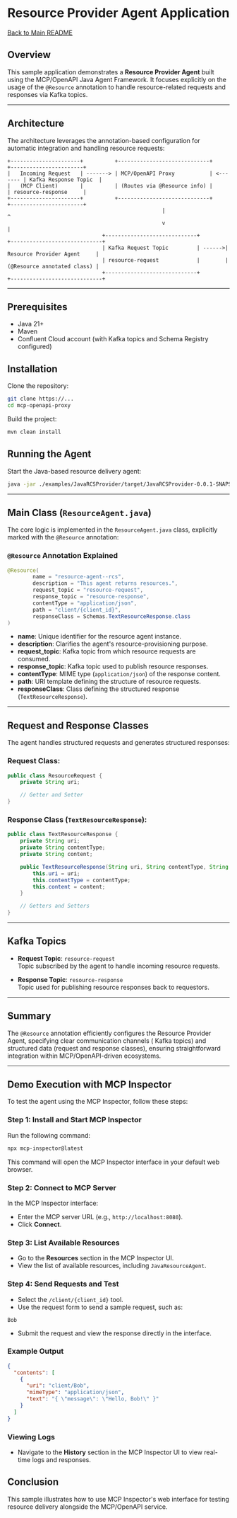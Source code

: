 # Resource Provider Agent Application

[Back to Main README](../../README.md)

## Overview

This sample application demonstrates a **Resource Provider Agent** built using the MCP/OpenAPI Java Agent Framework. It
focuses explicitly on the usage of the `@Resource` annotation to handle resource-related requests and responses via
Kafka topics.

---

## Architecture

The architecture leverages the annotation-based configuration for automatic integration and handling resource requests:

```
+----------------------+          +-----------------------------+          +-----------------------+
|   Incoming Request   | -------> | MCP/OpenAPI Proxy           | <------- | Kafka Response Topic  |
|   (MCP Client)       |          | (Routes via @Resource info) |          | resource-response     |
+----------------------+          +-----------------------------+          +-----------------------+
                                                 |                                      ^
                                                 v                                      |
                              +-----------------------------+        +-----------------------------+
                              | Kafka Request Topic         | ------>| Resource Provider Agent     |
                              | resource-request            |        | (@Resource annotated class) |
                              +-----------------------------+        +-----------------------------+
```

---

## Prerequisites

- Java 21+
- Maven
- Confluent Cloud account (with Kafka topics and Schema Registry configured)

## Installation

Clone the repository:

```sh
git clone https://...
cd mcp-openapi-proxy
```

Build the project:

```sh
mvn clean install
```

## Running the Agent

Start the Java-based resource delivery agent:

```sh
java -jar ./examples/JavaRCSProvider/target/JavaRCSProvider-0.0.1-SNAPSHOT.jar
```

---

## Main Class (`ResourceAgent.java`)

The core logic is implemented in the `ResourceAgent.java` class, explicitly marked with the `@Resource` annotation:

### `@Resource` Annotation Explained

```java
@Resource(
        name = "resource-agent--rcs",
        description = "This agent returns resources.",
        request_topic = "resource-request",
        response_topic = "resource-response",
        contentType = "application/json",
        path = "client/{client_id}",
        responseClass = Schemas.TextResourceResponse.class
)
```

- **name**: Unique identifier for the resource agent instance.
- **description**: Clarifies the agent's resource-provisioning purpose.
- **request_topic**: Kafka topic from which resource requests are consumed.
- **response_topic**: Kafka topic used to publish resource responses.
- **contentType**: MIME type (`application/json`) of the response content.
- **path**: URI template defining the structure of resource requests.
- **responseClass**: Class defining the structured response (`TextResourceResponse`).

---

## Request and Response Classes

The agent handles structured requests and generates structured responses:

### Request Class:

```java
public class ResourceRequest {
    private String uri;

    // Getter and Setter
}
```

### Response Class (`TextResourceResponse`):

```java
public class TextResourceResponse {
    private String uri;
    private String contentType;
    private String content;

    public TextResourceResponse(String uri, String contentType, String content) {
        this.uri = uri;
        this.contentType = contentType;
        this.content = content;
    }

    // Getters and Setters
}
```

---

## Kafka Topics

- **Request Topic**: `resource-request`  
  Topic subscribed by the agent to handle incoming resource requests.

- **Response Topic**: `resource-response`  
  Topic used for publishing resource responses back to requestors.

---

## Summary

The `@Resource` annotation efficiently configures the Resource Provider Agent, specifying clear communication channels (
Kafka topics) and structured data (request and response classes), ensuring straightforward integration within
MCP/OpenAPI-driven ecosystems.

---

## Demo Execution with MCP Inspector

To test the agent using the MCP Inspector, follow these steps:

### Step 1: Install and Start MCP Inspector

Run the following command:

```sh
npx mcp-inspector@latest
```

This command will open the MCP Inspector interface in your default web browser.

### Step 2: Connect to MCP Server

In the MCP Inspector interface:

- Enter the MCP server URL (e.g., `http://localhost:8080`).
- Click **Connect**.

### Step 3: List Available Resources

- Go to the **Resources** section in the MCP Inspector UI.
- View the list of available resources, including `JavaResourceAgent`.

### Step 4: Send Requests and Test

- Select the `/client/{client_id}` tool.
- Use the request form to send a sample request, such as:

```
Bob
```

- Submit the request and view the response directly in the interface.

### Example Output

```json
{
  "contents": [
    {
      "uri": "client/Bob",
      "mimeType": "application/json",
      "text": "{ \"message\": \"Hello, Bob!\" }"
    }
  ]
}
```

### Viewing Logs

- Navigate to the **History** section in the MCP Inspector UI to view real-time logs and responses.

## Conclusion

This sample illustrates how to use MCP Inspector's web interface for testing resource delivery alongside the MCP/OpenAPI
service.

